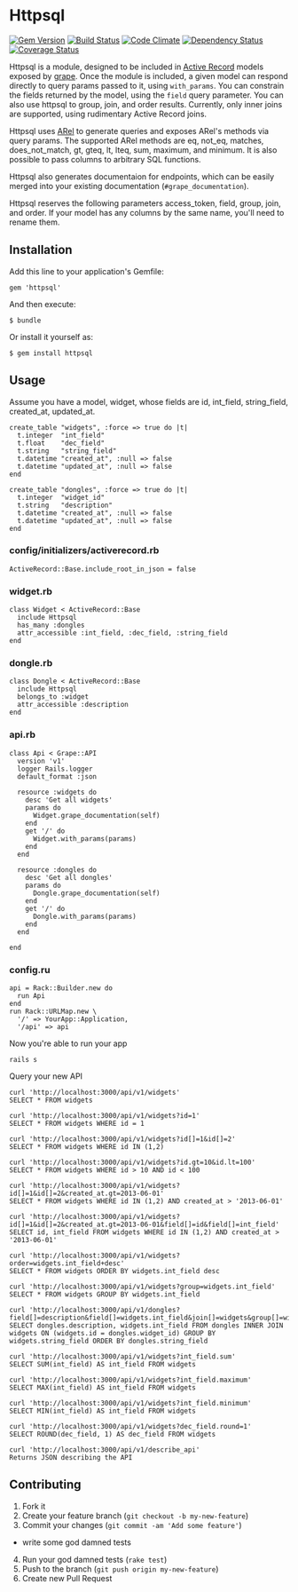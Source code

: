 # Httpsql

[![Gem Version](https://badge.fury.io/rb/httpsql.png)](http://badge.fury.io/rb/httpsql)
[![Build Status](https://travis-ci.org/Adaptly/httpsql.png?branch=master)](https://travis-ci.org/Adaptly/httpsql)
[![Code Climate](https://codeclimate.com/github/Adaptly/httpsql.png)](https://codeclimate.com/github/Adaptly/httpsql)
[![Dependency Status](https://gemnasium.com/Adaptly/httpsql.png)](https://gemnasium.com/Adaptly/httpsql)
[![Coverage Status](https://coveralls.io/repos/Adaptly/httpsql/badge.png)](https://coveralls.io/r/Adaptly/httpsql)

Httpsql is a module, designed to be included in [Active
Record](http://api.rubyonrails.org/classes/ActiveRecord/Base.html) models
exposed by [grape](https://github.com/intridea/grape). Once the module is
included, a given model can respond directly to query params passed to it,
using `with_params`. You can constrain the fields returned by the model, using
the `field` query parameter. You can also use httpsql to group, join, and order
results. Currently, only inner joins are supported, using rudimentary Active
Record joins.

Httpsql uses [ARel](http://www.slideshare.net/flah00/activerecord-arel) to
generate queries and exposes ARel's methods via query params. The supported ARel 
methods are eq, not_eq, matches, does_not_match, gt, gteq, lt, lteq, sum, 
maximum, and minimum. It is also possible to pass columns to arbitrary SQL 
functions. 

Httpsql also generates documentaion for endpoints, which can be easily merged
into your existing documentation (`#grape_documentation`).

Httpsql reserves the following parameters access_token, field, group, join, and order. If
your model has any columns by the same name, you'll need to rename them.

## Installation

Add this line to your application's Gemfile:

    gem 'httpsql'

And then execute:

    $ bundle

Or install it yourself as:

    $ gem install httpsql

## Usage

Assume you have a model, widget, whose fields are id, int_field, string_field, created_at, updated_at.

    create_table "widgets", :force => true do |t|
      t.integer  "int_field"
      t.float    "dec_field"
      t.string   "string_field"
      t.datetime "created_at", :null => false
      t.datetime "updated_at", :null => false
    end

    create_table "dongles", :force => true do |t|
      t.integer  "widget_id"
      t.string   "description"
      t.datetime "created_at", :null => false
      t.datetime "updated_at", :null => false
    end

### config/initializers/activerecord.rb

    ActiveRecord::Base.include_root_in_json = false

### widget.rb

    class Widget < ActiveRecord::Base
      include Httpsql
      has_many :dongles
      attr_accessible :int_field, :dec_field, :string_field
    end

### dongle.rb

    class Dongle < ActiveRecord::Base
      include Httpsql
      belongs_to :widget
      attr_accessible :description
    end

### api.rb

    class Api < Grape::API
      version 'v1'
      logger Rails.logger
      default_format :json

      resource :widgets do
        desc 'Get all widgets'
        params do
          Widget.grape_documentation(self)
        end
        get '/' do
          Widget.with_params(params)
        end
      end

      resource :dongles do
        desc 'Get all dongles'
        params do
          Dongle.grape_documentation(self)
        end
        get '/' do
          Dongle.with_params(params)
        end
      end

    end

### config.ru

    api = Rack::Builder.new do
      run Api
    end
    run Rack::URLMap.new \
      '/' => YourApp::Application,
      '/api' => api

Now you're able to run your app

    rails s

Query your new API

    curl 'http://localhost:3000/api/v1/widgets'
    SELECT * FROM widgets

    curl 'http://localhost:3000/api/v1/widgets?id=1'
    SELECT * FROM widgets WHERE id = 1

    curl 'http://localhost:3000/api/v1/widgets?id[]=1&id[]=2'
    SELECT * FROM widgets WHERE id IN (1,2)

    curl 'http://localhost:3000/api/v1/widgets?id.gt=10&id.lt=100'
    SELECT * FROM widgets WHERE id > 10 AND id < 100

    curl 'http://localhost:3000/api/v1/widgets?id[]=1&id[]=2&created_at.gt=2013-06-01'
    SELECT * FROM widgets WHERE id IN (1,2) AND created_at > '2013-06-01'

    curl 'http://localhost:3000/api/v1/widgets?id[]=1&id[]=2&created_at.gt=2013-06-01&field[]=id&field[]=int_field'
    SELECT id, int_field FROM widgets WHERE id IN (1,2) AND created_at > '2013-06-01'

    curl 'http://localhost:3000/api/v1/widgets?order=widgets.int_field+desc'
    SELECT * FROM widgets ORDER BY widgets.int_field desc

    curl 'http://localhost:3000/api/v1/widgets?group=widgets.int_field'
    SELECT * FROM widgets GROUP BY widgets.int_field

    curl 'http://localhost:3000/api/v1/dongles?field[]=description&field[]=widgets.int_field&join[]=widgets&group[]=widgets.string_field&order=string_field'
    SELECT dongles.description, widgets.int_field FROM dongles INNER JOIN widgets ON (widgets.id = dongles.widget_id) GROUP BY widgets.string_field ORDER BY dongles.string_field

    curl 'http://localhost:3000/api/v1/widgets?int_field.sum'
    SELECT SUM(int_field) AS int_field FROM widgets

    curl 'http://localhost:3000/api/v1/widgets?int_field.maximum'
    SELECT MAX(int_field) AS int_field FROM widgets

    curl 'http://localhost:3000/api/v1/widgets?int_field.minimum'
    SELECT MIN(int_field) AS int_field FROM widgets

    curl 'http://localhost:3000/api/v1/widgets?dec_field.round=1'
    SELECT ROUND(dec_field, 1) AS dec_field FROM widgets

    curl 'http://localhost:3000/api/v1/describe_api'
    Returns JSON describing the API

## Contributing

1. Fork it
2. Create your feature branch (`git checkout -b my-new-feature`)
3. Commit your changes (`git commit -am 'Add some feature'`)
  * write some god damned tests
4. Run your god damned tests (`rake test`)
5. Push to the branch (`git push origin my-new-feature`)
6. Create new Pull Request
